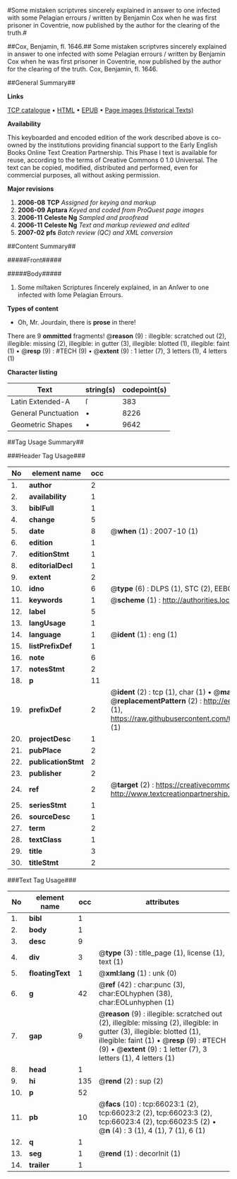 #Some mistaken scriptvres sincerely explained in answer to one infected with some Pelagian errours / written by Benjamin Cox when he was first prisoner in Coventrie, now published by the author for the clearing of the truth.#

##Cox, Benjamin, fl. 1646.##
Some mistaken scriptvres sincerely explained in answer to one infected with some Pelagian errours / written by Benjamin Cox when he was first prisoner in Coventrie, now published by the author for the clearing of the truth.
Cox, Benjamin, fl. 1646.

##General Summary##

**Links**

[TCP catalogue](http://www.ota.ox.ac.uk/tcp/)  • 
[HTML](http://tei.it.ox.ac.uk/tcp/Texts-HTML/free/A34/A34848.html)  • 
[EPUB](http://tei.it.ox.ac.uk/tcp/Texts-EPUB/free/A34/A34848.epub) • 
[Page images (Historical Texts)](https://data.historicaltexts.jisc.ac.uk/view?pubId=eebo-12706406e&pageId=eebo-12706406e-66023-1)

**Availability**

This keyboarded and encoded edition of the
	       work described above is co-owned by the institutions
	       providing financial support to the Early English Books
	       Online Text Creation Partnership. This Phase I text is
	       available for reuse, according to the terms of Creative
	       Commons 0 1.0 Universal. The text can be copied,
	       modified, distributed and performed, even for
	       commercial purposes, all without asking permission.

**Major revisions**

1. __2006-08__ __TCP__ *Assigned for keying and markup*
1. __2006-09__ __Aptara__ *Keyed and coded from ProQuest page images*
1. __2006-11__ __Celeste Ng__ *Sampled and proofread*
1. __2006-11__ __Celeste Ng__ *Text and markup reviewed and edited*
1. __2007-02__ __pfs__ *Batch review (QC) and XML conversion*

##Content Summary##

#####Front#####

#####Body#####

1. Some miſtaken Scriptures ſincerely explained,
in an Anſwer to one infected with
ſome Pelagian Errours.

**Types of content**

  * Oh, Mr. Jourdain, there is **prose** in there!

There are 9 **ommitted** fragments! 
 @__reason__ (9) : illegible: scratched out (2), illegible: missing (2), illegible: in gutter (3), illegible: blotted (1), illegible: faint (1)  •  @__resp__ (9) : #TECH (9)  •  @__extent__ (9) : 1 letter (7), 3 letters (1), 4 letters (1)

**Character listing**


|Text|string(s)|codepoint(s)|
|---|---|---|
|Latin Extended-A|ſ|383|
|General Punctuation|•|8226|
|Geometric Shapes|▪|9642|

##Tag Usage Summary##

###Header Tag Usage###

|No|element name|occ|attributes|
|---|---|---|---|
|1.|__author__|2||
|2.|__availability__|1||
|3.|__biblFull__|1||
|4.|__change__|5||
|5.|__date__|8| @__when__ (1) : 2007-10 (1)|
|6.|__edition__|1||
|7.|__editionStmt__|1||
|8.|__editorialDecl__|1||
|9.|__extent__|2||
|10.|__idno__|6| @__type__ (6) : DLPS (1), STC (2), EEBO-CITATION (1), OCLC (1), VID (1)|
|11.|__keywords__|1| @__scheme__ (1) : http://authorities.loc.gov/ (1)|
|12.|__label__|5||
|13.|__langUsage__|1||
|14.|__language__|1| @__ident__ (1) : eng (1)|
|15.|__listPrefixDef__|1||
|16.|__note__|6||
|17.|__notesStmt__|2||
|18.|__p__|11||
|19.|__prefixDef__|2| @__ident__ (2) : tcp (1), char (1)  •  @__matchPattern__ (2) : ([0-9\-]+):([0-9IVX]+) (1), (.+) (1)  •  @__replacementPattern__ (2) : http://eebo.chadwyck.com/downloadtiff?vid=$1&page=$2 (1), https://raw.githubusercontent.com/textcreationpartnership/Texts/master/tcpchars.xml#$1 (1)|
|20.|__projectDesc__|1||
|21.|__pubPlace__|2||
|22.|__publicationStmt__|2||
|23.|__publisher__|2||
|24.|__ref__|2| @__target__ (2) : https://creativecommons.org/publicdomain/zero/1.0/ (1), http://www.textcreationpartnership.org/docs/. (1)|
|25.|__seriesStmt__|1||
|26.|__sourceDesc__|1||
|27.|__term__|2||
|28.|__textClass__|1||
|29.|__title__|3||
|30.|__titleStmt__|2||


###Text Tag Usage###

|No|element name|occ|attributes|
|---|---|---|---|
|1.|__bibl__|1||
|2.|__body__|1||
|3.|__desc__|9||
|4.|__div__|3| @__type__ (3) : title_page (1), license (1), text (1)|
|5.|__floatingText__|1| @__xml:lang__ (1) : unk (0)|
|6.|__g__|42| @__ref__ (42) : char:punc (3), char:EOLhyphen (38), char:EOLunhyphen (1)|
|7.|__gap__|9| @__reason__ (9) : illegible: scratched out (2), illegible: missing (2), illegible: in gutter (3), illegible: blotted (1), illegible: faint (1)  •  @__resp__ (9) : #TECH (9)  •  @__extent__ (9) : 1 letter (7), 3 letters (1), 4 letters (1)|
|8.|__head__|1||
|9.|__hi__|135| @__rend__ (2) : sup (2)|
|10.|__p__|52||
|11.|__pb__|10| @__facs__ (10) : tcp:66023:1 (2), tcp:66023:2 (2), tcp:66023:3 (2), tcp:66023:4 (2), tcp:66023:5 (2)  •  @__n__ (4) : 3 (1), 4 (1), 7 (1), 6 (1)|
|12.|__q__|1||
|13.|__seg__|1| @__rend__ (1) : decorInit (1)|
|14.|__trailer__|1||
